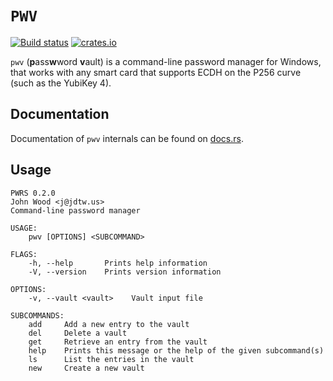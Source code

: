 # `PWV`

[![Build status](https://ci.appveyor.com/api/projects/status/github/jdtw/pwrs?branch=master&retina=true&svg=true)](https://ci.appveyor.com/project/jdtw/pwrs/)
[![crates.io](https://img.shields.io/crates/v/pwv.svg)](https://crates.io/crates/pwv)

`pwv` (**p**ass**w**word **v**ault) is a command-line password manager for Windows, that works with any
smart card that supports ECDH on the P256 curve (such as the YubiKey 4).

## Documentation

Documentation of `pwv` internals can be found on [docs.rs](https://docs.rs/pwv/*/x86_64-pc-windows-msvc/pwv/).

## Usage

``` example
PWRS 0.2.0
John Wood <j@jdtw.us>
Command-line password manager

USAGE:
    pwv [OPTIONS] <SUBCOMMAND>

FLAGS:
    -h, --help       Prints help information
    -V, --version    Prints version information

OPTIONS:
    -v, --vault <vault>    Vault input file

SUBCOMMANDS:
    add     Add a new entry to the vault
    del     Delete a vault
    get     Retrieve an entry from the vault
    help    Prints this message or the help of the given subcommand(s)
    ls      List the entries in the vault
    new     Create a new vault
```

